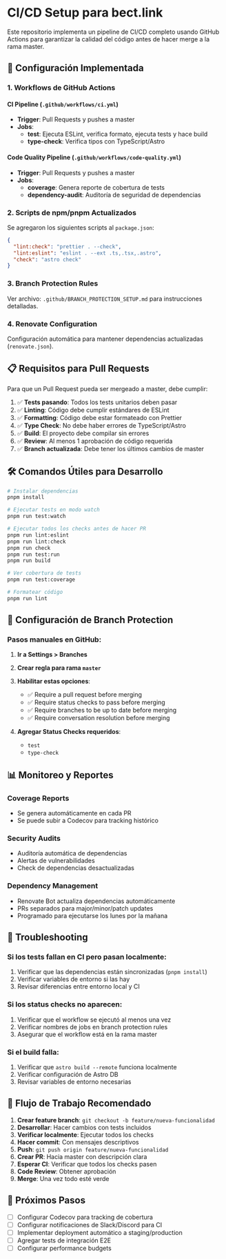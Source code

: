 # CI/CD Setup para bect.link

Este repositorio implementa un pipeline de CI/CD completo usando GitHub Actions para garantizar la calidad del código antes de hacer merge a la rama master.

## 🚀 Configuración Implementada

### 1. Workflows de GitHub Actions

#### CI Pipeline (`.github/workflows/ci.yml`)
- **Trigger**: Pull Requests y pushes a master
- **Jobs**:
  - **test**: Ejecuta ESLint, verifica formato, ejecuta tests y hace build
  - **type-check**: Verifica tipos con TypeScript/Astro

#### Code Quality Pipeline (`.github/workflows/code-quality.yml`)
- **Trigger**: Pull Requests y pushes a master
- **Jobs**:
  - **coverage**: Genera reporte de cobertura de tests
  - **dependency-audit**: Auditoría de seguridad de dependencias

### 2. Scripts de npm/pnpm Actualizados

Se agregaron los siguientes scripts al `package.json`:

```json
{
  "lint:check": "prettier . --check",
  "lint:eslint": "eslint . --ext .ts,.tsx,.astro",
  "check": "astro check"
}
```

### 3. Branch Protection Rules

Ver archivo: `.github/BRANCH_PROTECTION_SETUP.md` para instrucciones detalladas.

### 4. Renovate Configuration

Configuración automática para mantener dependencias actualizadas (`renovate.json`).

## 📋 Requisitos para Pull Requests

Para que un Pull Request pueda ser mergeado a master, debe cumplir:

1. ✅ **Tests pasando**: Todos los tests unitarios deben pasar
2. ✅ **Linting**: Código debe cumplir estándares de ESLint
3. ✅ **Formatting**: Código debe estar formateado con Prettier
4. ✅ **Type Check**: No debe haber errores de TypeScript/Astro
5. ✅ **Build**: El proyecto debe compilar sin errores
6. ✅ **Review**: Al menos 1 aprobación de código requerida
7. ✅ **Branch actualizada**: Debe tener los últimos cambios de master

## 🛠️ Comandos Útiles para Desarrollo

```bash
# Instalar dependencias
pnpm install

# Ejecutar tests en modo watch
pnpm run test:watch

# Ejecutar todos los checks antes de hacer PR
pnpm run lint:eslint
pnpm run lint:check
pnpm run check
pnpm run test:run
pnpm run build

# Ver cobertura de tests
pnpm run test:coverage

# Formatear código
pnpm run lint
```

## 🔧 Configuración de Branch Protection

### Pasos manuales en GitHub:

1. **Ir a Settings > Branches**
2. **Crear regla para rama `master`**
3. **Habilitar estas opciones**:
   - ✅ Require a pull request before merging
   - ✅ Require status checks to pass before merging
   - ✅ Require branches to be up to date before merging
   - ✅ Require conversation resolution before merging

4. **Agregar Status Checks requeridos**:
   - `test`
   - `type-check`

## 📊 Monitoreo y Reportes

### Coverage Reports
- Se genera automáticamente en cada PR
- Se puede subir a Codecov para tracking histórico

### Security Audits
- Auditoría automática de dependencias
- Alertas de vulnerabilidades
- Check de dependencias desactualizadas

### Dependency Management
- Renovate Bot actualiza dependencias automáticamente
- PRs separados para major/minor/patch updates
- Programado para ejecutarse los lunes por la mañana

## 🚨 Troubleshooting

### Si los tests fallan en CI pero pasan localmente:
1. Verificar que las dependencias están sincronizadas (`pnpm install`)
2. Verificar variables de entorno si las hay
3. Revisar diferencias entre entorno local y CI

### Si los status checks no aparecen:
1. Verificar que el workflow se ejecutó al menos una vez
2. Verificar nombres de jobs en branch protection rules
3. Asegurar que el workflow está en la rama master

### Si el build falla:
1. Verificar que `astro build --remote` funciona localmente
2. Verificar configuración de Astro DB
3. Revisar variables de entorno necesarias

## 📝 Flujo de Trabajo Recomendado

1. **Crear feature branch**: `git checkout -b feature/nueva-funcionalidad`
2. **Desarrollar**: Hacer cambios con tests incluidos
3. **Verificar localmente**: Ejecutar todos los checks
4. **Hacer commit**: Con mensajes descriptivos
5. **Push**: `git push origin feature/nueva-funcionalidad`
6. **Crear PR**: Hacia master con descripción clara
7. **Esperar CI**: Verificar que todos los checks pasen
8. **Code Review**: Obtener aprobación
9. **Merge**: Una vez todo esté verde

## 🎯 Próximos Pasos

- [ ] Configurar Codecov para tracking de cobertura
- [ ] Configurar notificaciones de Slack/Discord para CI
- [ ] Implementar deployment automático a staging/production
- [ ] Agregar tests de integración E2E
- [ ] Configurar performance budgets
